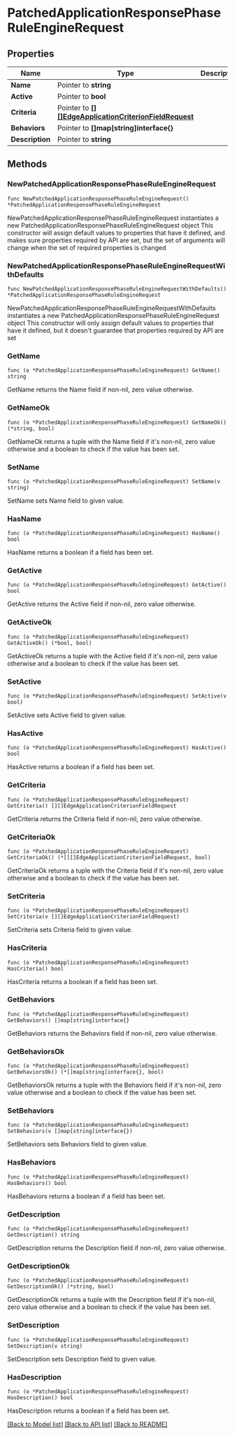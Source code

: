 # PatchedApplicationResponsePhaseRuleEngineRequest

## Properties

Name | Type | Description | Notes
------------ | ------------- | ------------- | -------------
**Name** | Pointer to **string** |  | [optional] 
**Active** | Pointer to **bool** |  | [optional] 
**Criteria** | Pointer to [**[][]EdgeApplicationCriterionFieldRequest**]([]EdgeApplicationCriterionFieldRequest.md) |  | [optional] 
**Behaviors** | Pointer to **[]map[string]interface{}** |  | [optional] 
**Description** | Pointer to **string** |  | [optional] 

## Methods

### NewPatchedApplicationResponsePhaseRuleEngineRequest

`func NewPatchedApplicationResponsePhaseRuleEngineRequest() *PatchedApplicationResponsePhaseRuleEngineRequest`

NewPatchedApplicationResponsePhaseRuleEngineRequest instantiates a new PatchedApplicationResponsePhaseRuleEngineRequest object
This constructor will assign default values to properties that have it defined,
and makes sure properties required by API are set, but the set of arguments
will change when the set of required properties is changed

### NewPatchedApplicationResponsePhaseRuleEngineRequestWithDefaults

`func NewPatchedApplicationResponsePhaseRuleEngineRequestWithDefaults() *PatchedApplicationResponsePhaseRuleEngineRequest`

NewPatchedApplicationResponsePhaseRuleEngineRequestWithDefaults instantiates a new PatchedApplicationResponsePhaseRuleEngineRequest object
This constructor will only assign default values to properties that have it defined,
but it doesn't guarantee that properties required by API are set

### GetName

`func (o *PatchedApplicationResponsePhaseRuleEngineRequest) GetName() string`

GetName returns the Name field if non-nil, zero value otherwise.

### GetNameOk

`func (o *PatchedApplicationResponsePhaseRuleEngineRequest) GetNameOk() (*string, bool)`

GetNameOk returns a tuple with the Name field if it's non-nil, zero value otherwise
and a boolean to check if the value has been set.

### SetName

`func (o *PatchedApplicationResponsePhaseRuleEngineRequest) SetName(v string)`

SetName sets Name field to given value.

### HasName

`func (o *PatchedApplicationResponsePhaseRuleEngineRequest) HasName() bool`

HasName returns a boolean if a field has been set.

### GetActive

`func (o *PatchedApplicationResponsePhaseRuleEngineRequest) GetActive() bool`

GetActive returns the Active field if non-nil, zero value otherwise.

### GetActiveOk

`func (o *PatchedApplicationResponsePhaseRuleEngineRequest) GetActiveOk() (*bool, bool)`

GetActiveOk returns a tuple with the Active field if it's non-nil, zero value otherwise
and a boolean to check if the value has been set.

### SetActive

`func (o *PatchedApplicationResponsePhaseRuleEngineRequest) SetActive(v bool)`

SetActive sets Active field to given value.

### HasActive

`func (o *PatchedApplicationResponsePhaseRuleEngineRequest) HasActive() bool`

HasActive returns a boolean if a field has been set.

### GetCriteria

`func (o *PatchedApplicationResponsePhaseRuleEngineRequest) GetCriteria() [][]EdgeApplicationCriterionFieldRequest`

GetCriteria returns the Criteria field if non-nil, zero value otherwise.

### GetCriteriaOk

`func (o *PatchedApplicationResponsePhaseRuleEngineRequest) GetCriteriaOk() (*[][]EdgeApplicationCriterionFieldRequest, bool)`

GetCriteriaOk returns a tuple with the Criteria field if it's non-nil, zero value otherwise
and a boolean to check if the value has been set.

### SetCriteria

`func (o *PatchedApplicationResponsePhaseRuleEngineRequest) SetCriteria(v [][]EdgeApplicationCriterionFieldRequest)`

SetCriteria sets Criteria field to given value.

### HasCriteria

`func (o *PatchedApplicationResponsePhaseRuleEngineRequest) HasCriteria() bool`

HasCriteria returns a boolean if a field has been set.

### GetBehaviors

`func (o *PatchedApplicationResponsePhaseRuleEngineRequest) GetBehaviors() []map[string]interface{}`

GetBehaviors returns the Behaviors field if non-nil, zero value otherwise.

### GetBehaviorsOk

`func (o *PatchedApplicationResponsePhaseRuleEngineRequest) GetBehaviorsOk() (*[]map[string]interface{}, bool)`

GetBehaviorsOk returns a tuple with the Behaviors field if it's non-nil, zero value otherwise
and a boolean to check if the value has been set.

### SetBehaviors

`func (o *PatchedApplicationResponsePhaseRuleEngineRequest) SetBehaviors(v []map[string]interface{})`

SetBehaviors sets Behaviors field to given value.

### HasBehaviors

`func (o *PatchedApplicationResponsePhaseRuleEngineRequest) HasBehaviors() bool`

HasBehaviors returns a boolean if a field has been set.

### GetDescription

`func (o *PatchedApplicationResponsePhaseRuleEngineRequest) GetDescription() string`

GetDescription returns the Description field if non-nil, zero value otherwise.

### GetDescriptionOk

`func (o *PatchedApplicationResponsePhaseRuleEngineRequest) GetDescriptionOk() (*string, bool)`

GetDescriptionOk returns a tuple with the Description field if it's non-nil, zero value otherwise
and a boolean to check if the value has been set.

### SetDescription

`func (o *PatchedApplicationResponsePhaseRuleEngineRequest) SetDescription(v string)`

SetDescription sets Description field to given value.

### HasDescription

`func (o *PatchedApplicationResponsePhaseRuleEngineRequest) HasDescription() bool`

HasDescription returns a boolean if a field has been set.


[[Back to Model list]](../README.md#documentation-for-models) [[Back to API list]](../README.md#documentation-for-api-endpoints) [[Back to README]](../README.md)


